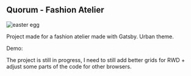 ## Quorum - Fashion Atelier
![easter egg](https://i.ibb.co/pdRmdJq/Screenshot-2020-09-30-Screenshot-2.jpg)

Project made for a fashion atelier made with  Gatsby. Urban theme.

Demo: <coming soon>

The project is still in progress, I need to still add better grids for RWD + adjust some parts of the code for other browsers.
